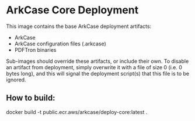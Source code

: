 # ArkCase Core Deployment

This image contains the base ArkCase deployment artifacts:

* ArkCase
* ArkCase configuration files (.arkcase)
* PDFTron binaries

Sub-images should override these artifacts, or include their own. To disable an artifact from deployment, simply overwrite it with a file of size 0 (i.e. 0 bytes long), and this will signal the deployment script(s) that this file is to be ignored.

## How to build:

docker build -t public.ecr.aws/arkcase/deploy-core:latest .

